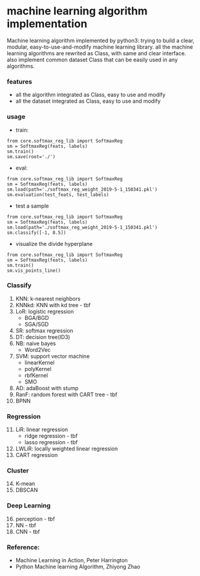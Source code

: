 # machine learning algorithm implementation

Machine learning algorithm implemented by python3:
trying to build a clear, modular, easy-to-use-and-modify machine learning library. all the machine learning algorithms are rewrited as Class, with same and clear interface. also implement common dataset Class that can be easily used in any algorithms.

### features
- all the algorithm integrated as Class, easy to use and modify
- all the dataset integrated as Class, easy to use and modify

### usage
- train: 
```
from core.softmax_reg_lib import SoftmaxReg
sm = SoftmaxReg(feats, labels)
sm.train()
sm.save(root='./')
```
- eval:
```
from core.softmax_reg_lib import SoftmaxReg
sm = SoftmaxReg(feats, labels)
sm.load(path='./softmax_reg_weight_2019-5-1_150341.pkl')
sm.evaluation(test_feats, test_labels)
```
- test a sample
```
from core.softmax_reg_lib import SoftmaxReg
sm = SoftmaxReg(feats, labels)
sm.load(path='./softmax_reg_weight_2019-5-1_150341.pkl')
sm.classify([-1, 8.5])
```
- visualize the divide hyperplane
```
from core.softmax_reg_lib import SoftmaxReg
sm = SoftmaxReg(feats, labels)
sm.train()
sm.vis_points_line()
```

### Classify
1. KNN: k-nearest neighbors
2. KNNkd: KNN with kd tree - tbf
3. LoR: logistic regression
    * BGA/BGD
    * SGA/SGD
4. SR: softmax regression
5. DT: decision tree(ID3)
6. NB: naive bayes
    * Word2Vec
7. SVM: support vector machine
    * linearKernel
    * polyKernel
    * rbfKernel
    * SMO
8. AD: adaBoost with stump
9. RanF: random forest with CART tree - tbf
10. BPNN

### Regression
11. LiR: linear regression
    * ridge regression - tbf
    * lasso regression - tbf
12. LWLiR: locally weighted linear regression
13. CART regression

### Cluster
14. K-mean
15. DBSCAN

### Deep Learning
16. perception - tbf
17. NN - tbf
18. CNN - tbf


### Reference:
  - Machine Learning in Action, Peter Harrington
  - Python Machine learning Algorithm, Zhiyong Zhao
  

